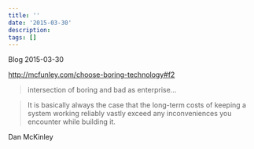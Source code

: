 ```yaml
---
title: ''
date: '2015-03-30'
description:
tags: []
---
```


Blog 2015-03-30

http://mcfunley.com/choose-boring-technology#f2

> intersection of boring and bad as enterprise...

> It is basically always the case that the long-term costs of keeping a system working reliably vastly exceed any inconveniences you encounter while building it. 

Dan McKinley


